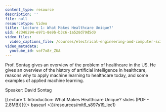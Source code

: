```yaml
---
content_type: resource
description: ''
file: null
resourcetype: Video
title: 'Lecture 1: What Makes Healthcare Unique?'
uid: 42348294-e971-8e9b-b3c6-1a528d79d5d0
video_files:
  video_captions_file: /courses/electrical-engineering-and-computer-science/6-s897-machine-learning-for-healthcare-spring-2019/lecture-videos/lecture-1-what-makes-healthcare-unique/vof7x8r_ZUA.vtt
video_metadata:
  youtube_id: vof7x8r_ZUA
---
```


Prof. Sontag gives an overview of the problem of healthcare in the US. He gives an overview of the history of artificial intelligence in healthcare, reasons why to apply machine learning to healthcare today, and some examples of applied machine learning.

Speaker: David Sontag

[Lecture 1: Introduction: What Makes Healthcare Unique? slides (PDF - 2.8MB)]({{< baseurl >}}/resources/mit6_s897s19_lec1)